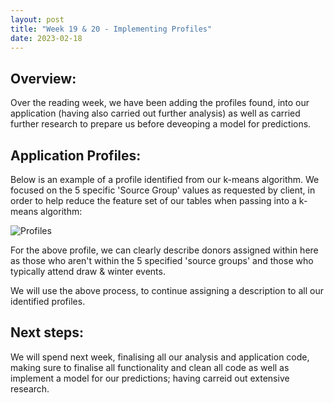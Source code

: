 ```yaml
---
layout: post
title: "Week 19 & 20 - Implementing Profiles"
date: 2023-02-18
---
```


## Overview:

Over the reading week, we have been adding the profiles found, into our application (having also carried out further analysis) as well as
carried further research to prepare us before deveoping a model for predictions.

## Application Profiles:

Below is an example of a profile identified from our k-means algorithm. We focused on the 5 specific 'Source Group' values as requested by client, in order to help reduce the feature set of our tables when passing into a k-means algorithm:

![Profiles](/Development-Blog/assets/Blog13/profiles.png)

For the above profile, we can clearly describe donors assigned within here as those who aren't within the 5 specified 'source groups' and those who typically attend draw & winter events.

We will use the above process, to continue assigning a description to all our identified profiles.

## Next steps:

We will spend next week, finalising all our analysis and application code, making sure to finalise all functionality and clean all code as well as implement a model for our predictions; having carreid out extensive research.
